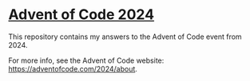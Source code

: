 # [Advent of Code 2024](https://adventofcode.com/2024)

This repository contains my answers to the Advent of Code event from 2024.

For more info, see the Advent of Code website: https://adventofcode.com/2024/about.

